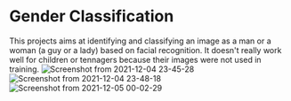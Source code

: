 # Gender Classification

This projects aims at identifying and classifying an image as a man or a woman (a guy or a lady) based on facial recognition. It doesn't really work well for children or tennagers because their images were not used in training.
![Screenshot from 2021-12-04 23-45-28](https://user-images.githubusercontent.com/77448406/144727271-6b2d6bf2-f5b3-4f93-81d8-70f5a9f51b22.png)
![Screenshot from 2021-12-04 23-48-18](https://user-images.githubusercontent.com/77448406/144727274-fe32668e-8fed-4801-ac1a-c6ea94f6bb6a.png)
![Screenshot from 2021-12-05 00-02-29](https://user-images.githubusercontent.com/77448406/144727275-13dc6f1b-0375-4cef-9308-42e641b72f64.png)
